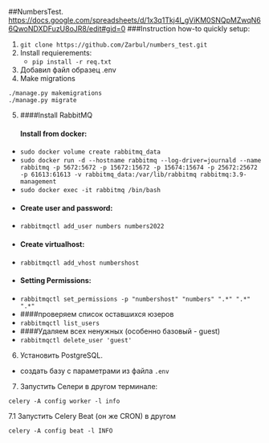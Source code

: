 ##NumbersTest.
https://docs.google.com/spreadsheets/d/1x3q1Tkj4I_gViKM0SNQpMZwqN66QwoNDXDFuzU8oJR8/edit#gid=0
###Instruction how-to quickly setup:

1. ```git clone https://github.com/Zarbul/numbers_test.git```
2. Install requierements:
   * ```pip install -r req.txt```
3. Добавил файл образец .env
4. Make migrations
```
./manage.py makemigrations
./manage.py migrate
```
5. ####Install RabbitMQ
   #### Install from docker:
* ```sudo docker volume create rabbitmq_data```
* ```sudo docker run -d --hostname rabbitmq --log-driver=journald --name rabbitmq -p 5672:5672 -p 15672:15672 -p 15674:15674 -p 25672:25672 -p 61613:61613 -v rabbitmq_data:/var/lib/rabbitmq rabbitmq:3.9-management```
* ```sudo docker exec -it rabbitmq /bin/bash```
* #### Create user and password:
* ```rabbitmqctl add_user numbers numbers2022```
* #### Create virtualhost:
* ```rabbitmqctl add_vhost numbershost```
* #### Setting Permissions:
* ```rabbitmqctl set_permissions -p "numbershost" "numbers" ".*" ".*" ".*"```
* ####проверяем список оставшихся юзеров
* ```rabbitmqctl list_users```
* ####Удаляем всех ненужных (особенно базовый - guest)
* ```rabbitmqctl delete_user 'guest'```
6. Установить PostgreSQL.
* создать базу с параметрами из файла ```.env```

7. Запустить Селери в другом терминале:
```
celery -A config worker -l info
```

7.1 Запустить Celery Beat (он же CRON) в другом
```
celery -A config beat -l INFO
``` 